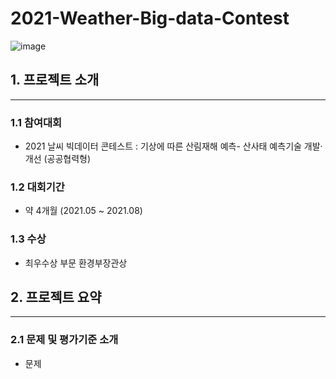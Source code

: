 # 2021-Weather-Big-data-Contest

![image](https://user-images.githubusercontent.com/52397912/131256004-99e09608-7869-4748-8d98-a325ac7b94ca.png)

## 1. 프로젝트 소개
-------------------------------------------------------------------------------
### 1.1 참여대회
+ 2021 날씨 빅데이터 콘테스트 : 기상에 따른 산림재해 예측- 산사태 예측기술 개발·개선 (공공협력형)

### 1.2 대회기간
+ 약 4개월 (2021.05 ~ 2021.08)

### 1.3 수상
+ 최우수상 부문 환경부장관상

## 2. 프로젝트 요약
---------------------------------------
### 2.1 문제 및 평가기준 소개
+ 문제
